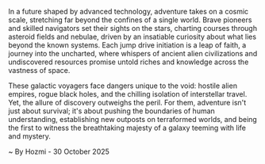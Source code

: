
In a future shaped by advanced technology, adventure takes on a cosmic scale, stretching far beyond the confines of a single world. Brave pioneers and skilled navigators set their sights on the stars, charting courses through asteroid fields and nebulae, driven by an insatiable curiosity about what lies beyond the known systems. Each jump drive initiation is a leap of faith, a journey into the uncharted, where whispers of ancient alien civilizations and undiscovered resources promise untold riches and knowledge across the vastness of space.

These galactic voyagers face dangers unique to the void: hostile alien empires, rogue black holes, and the chilling isolation of interstellar travel. Yet, the allure of discovery outweighs the peril. For them, adventure isn't just about survival; it's about pushing the boundaries of human understanding, establishing new outposts on terraformed worlds, and being the first to witness the breathtaking majesty of a galaxy teeming with life and mystery.

~ By Hozmi - 30 October 2025
